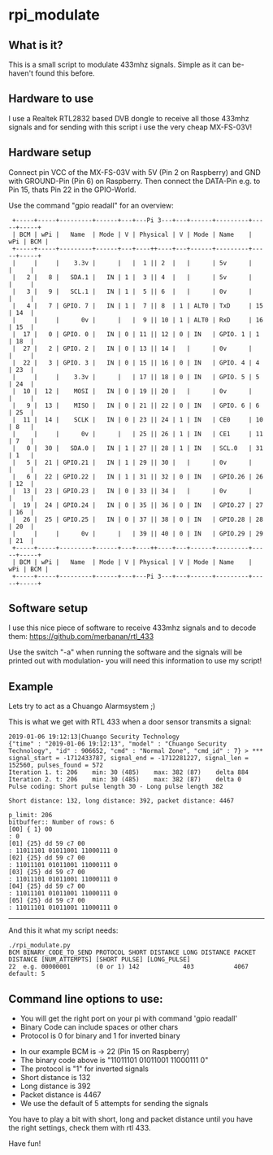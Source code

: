 # rpi_modulate

What is it?
-----------

This is a small script to modulate 433mhz signals. Simple as it can be- haven't found this before.

Hardware to use
---------------

I use a Realtek RTL2832 based DVB dongle to receive all those 433mhz signals and for sending with this script i use the very cheap MX-FS-03V!

Hardware setup
--------------

Connect pin VCC of the MX-FS-03V with 5V (Pin 2 on Raspberry) and GND with GROUND-Pin (Pin 6) on Raspberry. Then connect the DATA-Pin e.g. to Pin 15, thats
Pin 22 in the GPIO-World.

Use the command "gpio readall" for an overview:
```
 +-----+-----+---------+------+---+---Pi 3---+---+------+---------+-----+-----+
 | BCM | wPi |   Name  | Mode | V | Physical | V | Mode | Name    | wPi | BCM |
 +-----+-----+---------+------+---+----++----+---+------+---------+-----+-----+
 |     |     |    3.3v |      |   |  1 || 2  |   |      | 5v      |     |     |
 |   2 |   8 |   SDA.1 |   IN | 1 |  3 || 4  |   |      | 5v      |     |     |
 |   3 |   9 |   SCL.1 |   IN | 1 |  5 || 6  |   |      | 0v      |     |     |
 |   4 |   7 | GPIO. 7 |   IN | 1 |  7 || 8  | 1 | ALT0 | TxD     | 15  | 14  |
 |     |     |      0v |      |   |  9 || 10 | 1 | ALT0 | RxD     | 16  | 15  |
 |  17 |   0 | GPIO. 0 |   IN | 0 | 11 || 12 | 0 | IN   | GPIO. 1 | 1   | 18  |
 |  27 |   2 | GPIO. 2 |   IN | 0 | 13 || 14 |   |      | 0v      |     |     |
 |  22 |   3 | GPIO. 3 |   IN | 0 | 15 || 16 | 0 | IN   | GPIO. 4 | 4   | 23  |
 |     |     |    3.3v |      |   | 17 || 18 | 0 | IN   | GPIO. 5 | 5   | 24  |
 |  10 |  12 |    MOSI |   IN | 0 | 19 || 20 |   |      | 0v      |     |     |
 |   9 |  13 |    MISO |   IN | 0 | 21 || 22 | 0 | IN   | GPIO. 6 | 6   | 25  |
 |  11 |  14 |    SCLK |   IN | 0 | 23 || 24 | 1 | IN   | CE0     | 10  | 8   |
 |     |     |      0v |      |   | 25 || 26 | 1 | IN   | CE1     | 11  | 7   |
 |   0 |  30 |   SDA.0 |   IN | 1 | 27 || 28 | 1 | IN   | SCL.0   | 31  | 1   |
 |   5 |  21 | GPIO.21 |   IN | 1 | 29 || 30 |   |      | 0v      |     |     |
 |   6 |  22 | GPIO.22 |   IN | 1 | 31 || 32 | 0 | IN   | GPIO.26 | 26  | 12  |
 |  13 |  23 | GPIO.23 |   IN | 0 | 33 || 34 |   |      | 0v      |     |     |
 |  19 |  24 | GPIO.24 |   IN | 0 | 35 || 36 | 0 | IN   | GPIO.27 | 27  | 16  |
 |  26 |  25 | GPIO.25 |   IN | 0 | 37 || 38 | 0 | IN   | GPIO.28 | 28  | 20  |
 |     |     |      0v |      |   | 39 || 40 | 0 | IN   | GPIO.29 | 29  | 21  |
 +-----+-----+---------+------+---+----++----+---+------+---------+-----+-----+
 | BCM | wPi |   Name  | Mode | V | Physical | V | Mode | Name    | wPi | BCM |
 +-----+-----+---------+------+---+---Pi 3---+---+------+---------+-----+-----+
```
Software setup
--------------

I use this nice piece of software to receive 433mhz signals and to decode them:
https://github.com/merbanan/rtl_433

Use the switch "-a" when running the software and the signals will be printed out with modulation- you will need this information to use my script!

Example
-------

Lets try to act as a Chuango Alarmsystem ;)

This is what we get with RTL 433 when a door sensor transmits a signal:

```
2019-01-06 19:12:13|Chuango Security Technology
{"time" : "2019-01-06 19:12:13", "model" : "Chuango Security Technology", "id" : 906652, "cmd" : "Normal Zone", "cmd_id" : 7} > *** signal_start = -1712433787, signal_end = -1712281227, signal_len = 152560, pulses_found = 572
Iteration 1. t: 206    min: 30 (485)    max: 382 (87)    delta 884
Iteration 2. t: 206    min: 30 (485)    max: 382 (87)    delta 0
Pulse coding: Short pulse length 30 - Long pulse length 382

Short distance: 132, long distance: 392, packet distance: 4467

p_limit: 206
bitbuffer:: Number of rows: 6
[00] { 1} 00                                                                                                                   : 0
[01] {25} dd 59 c7 00                                                                                                          : 11011101 01011001 11000111 0
[02] {25} dd 59 c7 00                                                                                                          : 11011101 01011001 11000111 0
[03] {25} dd 59 c7 00                                                                                                          : 11011101 01011001 11000111 0
[04] {25} dd 59 c7 00                                                                                                          : 11011101 01011001 11000111 0
[05] {25} dd 59 c7 00                                                                                                          : 11011101 01011001 11000111 0
```
-------------------------------------------------------------------------------------------------------------------------------

And this it what my script needs:

```
./rpi_modulate.py
BCM BINARY_CODE_TO_SEND PROTOCOL SHORT DISTANCE LONG DISTANCE PACKET DISTANCE [NUM_ATTEMPTS] [SHORT PULSE] [LONG_PULSE]
22  e.g. 00000001       (0 or 1) 142            403           4067            default: 5
```

Command line options to use:
----------------------------
- You will get the right port on your pi with command 'gpio readall'
- Binary Code can include spaces or other chars
- Protocol is 0 for binary and 1 for inverted binary

* In our example BCM is -> 22 (Pin 15 on Raspberry)
* The binary code above is "11011101 01011001 11000111 0"
* The protocol is "1" for inverted signals
* Short distance is 132
* Long distance is 392
* Packet distance is 4467
* We use the default of 5 attempts for sending the signals

You have to play a bit with short, long and packet distance until you have the right settings, check them with rtl 433.

Have fun!
